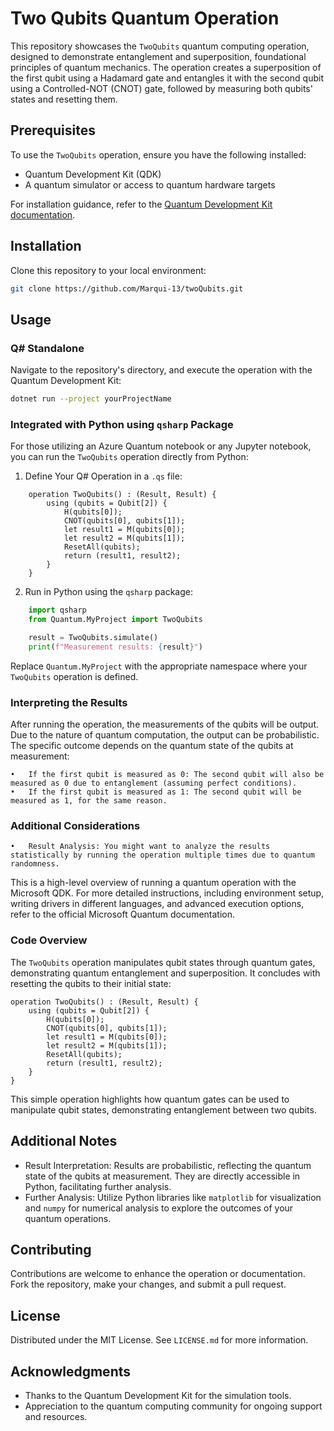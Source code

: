 # Two Qubits Quantum Operation

This repository showcases the `TwoQubits` quantum computing operation, designed to demonstrate entanglement and superposition, foundational principles of quantum mechanics. The operation creates a superposition of the first qubit using a Hadamard gate and entangles it with the second qubit using a Controlled-NOT (CNOT) gate, followed by measuring both qubits' states and resetting them.

## Prerequisites

To use the `TwoQubits` operation, ensure you have the following installed:

- Quantum Development Kit (QDK)
- A quantum simulator or access to quantum hardware targets

For installation guidance, refer to the [Quantum Development Kit documentation](https://docs.microsoft.com/quantum/).

## Installation

Clone this repository to your local environment:

```bash
git clone https://github.com/Marqui-13/twoQubits.git
```

## Usage

### Q# Standalone

Navigate to the repository's directory, and execute the operation with the Quantum Development Kit:

```bash
dotnet run --project yourProjectName
```

### Integrated with Python using `qsharp` Package

For those utilizing an Azure Quantum notebook or any Jupyter notebook, you can run the `TwoQubits` operation directly from Python:

1. Define Your Q# Operation in a `.qs` file:

```qsharp
    operation TwoQubits() : (Result, Result) {
        using (qubits = Qubit[2]) {
            H(qubits[0]);
            CNOT(qubits[0], qubits[1]);
            let result1 = M(qubits[0]);
            let result2 = M(qubits[1]);
            ResetAll(qubits);
            return (result1, result2);
        }
    }
```

2. Run in Python using the `qsharp` package:

```python
    import qsharp
    from Quantum.MyProject import TwoQubits

    result = TwoQubits.simulate()
    print(f"Measurement results: {result}")
```

Replace `Quantum.MyProject` with the appropriate namespace where your `TwoQubits` operation is defined.

### Interpreting the Results

After running the operation, the measurements of the qubits will be output. Due to the nature of quantum computation, the output can be probabilistic. The specific outcome depends on the quantum state of the qubits at measurement:

	•	If the first qubit is measured as 0: The second qubit will also be measured as 0 due to entanglement (assuming perfect conditions).
	•	If the first qubit is measured as 1: The second qubit will be measured as 1, for the same reason.

### Additional Considerations

	•	Result Analysis: You might want to analyze the results statistically by running the operation multiple times due to quantum randomness.

This is a high-level overview of running a quantum operation with the Microsoft QDK. For more detailed instructions, including environment setup, writing drivers in different languages, and advanced execution options, refer to the official Microsoft Quantum documentation.

### Code Overview

The `TwoQubits` operation manipulates qubit states through quantum gates, demonstrating quantum entanglement and superposition. It concludes with resetting the qubits to their initial state:

```qsharp
operation TwoQubits() : (Result, Result) {
    using (qubits = Qubit[2]) {
        H(qubits[0]);
        CNOT(qubits[0], qubits[1]);
        let result1 = M(qubits[0]);
        let result2 = M(qubits[1]);
        ResetAll(qubits);
        return (result1, result2);
    }
}
```

This simple operation highlights how quantum gates can be used to manipulate qubit states, demonstrating entanglement between two qubits.

## Additional Notes

- Result Interpretation: Results are probabilistic, reflecting the quantum state of the qubits at measurement. They are directly accessible in Python, facilitating further analysis.
- Further Analysis: Utilize Python libraries like `matplotlib` for visualization and `numpy` for numerical analysis to explore the outcomes of your quantum operations.

## Contributing

Contributions are welcome to enhance the operation or documentation. Fork the repository, make your changes, and submit a pull request.

## License

Distributed under the MIT License. See `LICENSE.md` for more information.

## Acknowledgments

- Thanks to the Quantum Development Kit for the simulation tools.
- Appreciation to the quantum computing community for ongoing support and resources.